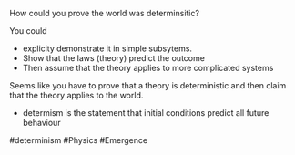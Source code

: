 How could you prove the world was determinsitic?

You could
 - explicity demonstrate it in simple subsytems. 
 - Show that the laws (theory) predict the outcome
 - Then assume that the theory applies to more complicated systems

Seems like you have to prove that a theory is deterministic and then claim that the theory applies to the world.


   - determism is the statement that initial conditions predict all future behaviour


#determinism #Physics #Emergence